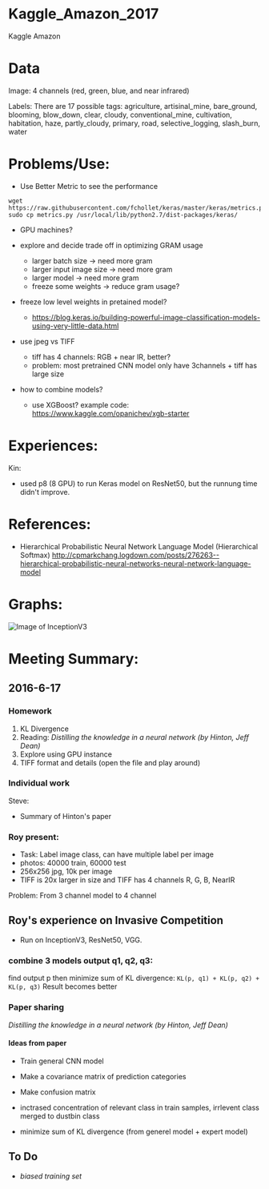 # Kaggle_Amazon_2017
Kaggle Amazon

# Data

Image: 4 channels (red, green, blue, and near infrared)

Labels:
There are 17 possible tags: agriculture, artisinal_mine, bare_ground, blooming, blow_down, clear, cloudy, conventional_mine, cultivation, habitation, haze, partly_cloudy, primary, road, selective_logging, slash_burn, water

# Problems/Use:
- Use Better Metric to see the performance
```
wget https://raw.githubusercontent.com/fchollet/keras/master/keras/metrics.py
sudo cp metrics.py /usr/local/lib/python2.7/dist-packages/keras/
```

- GPU machines?

- explore and decide trade off in optimizing GRAM usage
  - larger batch size -> need more gram
  - larger input image size -> need more gram
  - larger model -> need more gram
  - freeze some weights -> reduce gram usage?

- freeze low level weights in pretained model?
  - https://blog.keras.io/building-powerful-image-classification-models-using-very-little-data.html

- use jpeg vs TIFF
  - tiff has 4 channels: RGB + near IR, better?
  - problem: most pretrained CNN model only have 3channels + tiff has large size

- how to combine models?
  - use XGBoost? example code: https://www.kaggle.com/opanichev/xgb-starter
  
# Experiences:

Kin:
- used p8 (8 GPU) to run Keras model on ResNet50, but the runnung time didn't improve.

# References:
- Hierarchical Probabilistic Neural Network Language Model (Hierarchical Softmax)
http://cpmarkchang.logdown.com/posts/276263--hierarchical-probabilistic-neural-networks-neural-network-language-model

# Graphs:
![Image of InceptionV3](https://media.licdn.com/mpr/mpr/AAEAAQAAAAAAAAzbAAAAJGI1MzE2MDA2LTkxY2EtNDk3OC1hM2RjLWM0YTljNDIxMDQ1Zg.png)

# Meeting Summary:

## 2016-6-17

### Homework

1. KL Divergence
2. Reading: *Distilling the knowledge in a neural network (by Hinton, Jeff Dean)*
3. Explore using GPU instance
4. TIFF format and details (open the file and play around)

### Individual work

Steve:
- Summary of Hinton's paper

### Roy present:
- Task: Label image class, can have multiple label per image
- photos: 40000 train, 60000 test
- 256x256 jpg, 10k per image
- TIFF is 20x larger in size and TIFF has 4 channels
R, G, B, NearIR

Problem:
From 3 channel model to 4 channel

## Roy's experience on Invasive Competition

- Run on InceptionV3, ResNet50, VGG.

### combine 3 models output q1, q2, q3:

find output p then minimize sum of KL divergence:
``` KL(p, q1) + KL(p, q2) + KL(p, q3) ```
Result becomes better

### Paper sharing

*Distilling the knowledge in a neural network (by Hinton, Jeff Dean)*

#### Ideas from paper

- Train general CNN model
- Make a covariance matrix of prediction categories
- Make confusion matrix
- inctrased concentration of relevant class in train samples, irrlevent class merged to dustbin class

- minimize sum of KL divergence (from generel model + expert model)

## To Do
- *biased training set*
